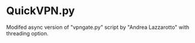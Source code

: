 # QuickVPN.py
Modifed async version of "vpngate.py" script by "Andrea Lazzarotto" with threading option.
